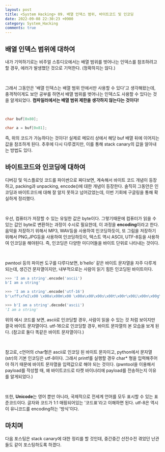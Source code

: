 ```yaml
---
layout: post
title: <System Hacking> 09. 배열 인덱스 범위, 바이트코드 및 인코딩
date: 2022-09-08 22:30:23 +0900
category: System_Hacking
comments: true
---
```


## 배열 인덱스 범위에 대하여

내가 기억하기로는 비주얼 스튜디오에서는 배열 범위를 벗어나는 인덱스를 참조하려고 할 경우, 에러가 발생했던 것으로 기억한다. (정확하지는 않다.)

<br/>

그래서 그동안은 '배열 인덱스는 배열 범위 안에서만 사용할 수 있다'고 생각해왔는데, 충격적이게도 보안 공부를 하면서 배열 범위를 벗어나는 인덱스도 사용할 수 있다는 것을 알게되었다. **컴파일러에서는 배열 범위 제한을 생각하지 않는다는 것이다!**

<br/>

```c
char buf[0x80];

char a = buf[0x81];
```

즉, 위의 코드가 가능하다는 것이다! 실제로 메모리 상에서 해당 buf 배열 뒤에 이어지는 값을 참조하게 된다. 추후에 다시 다루겠지만, 이를 통해 stack canary의 값을 알아내는 방법도 있다.

## 바이트코드와 인코딩에 대하여

디버깅 및 익스플로잇 코드를 파이썬으로 짜다보면, 계속해서 바이트 코드 개념이 등장하고, packing과 unpacking, encode()에 대한 개념이 등장한다. 솔직히 그동안은 인코딩과 바이트코드에 대해 잘 알지 못하고 넘어갔었는데, 이번 기회에 구글링을 통해 확실하게 정리했다.

<br/>

우선, 컴퓨터가 저장할 수 있는 유일한 값은 byte이다. 그렇기때문에 컴퓨터가 읽을 수 있는 값인 byte로 변환하는 과정이 수시로 필요한데, 이 과정을 **encoding**이라고 한다. 음악을 저장하기 위해서 MP3, WAV등을 사용하여 인코딩하듯이, 또 그림을 저장하기 위해서 PNG,JPG등을 사용하여 인코딩하듯이, 텍스트 역시 ASCII, UTF-8등을 사용하여 인코딩을 해야된다. 즉, 인코딩은 다양한 미디어들을 바이트 단위로 나타내는 것이다.

<br/>

pwntool 등의 파이썬 도구를 다루다보면, b'hello' 같은 바이트 문자열을 자주 다루게 되는데, 생긴건 문자열이지만, 내부적으로는 사람이 읽기 힘든 인코딩된 바이트이다.

```python
>>> 'I am a string'.encode('ascii')
b'I am a string'

>>> 'I am a string'.encode('utf-16')
b'\xff\xfeI\x00 \x00a\x00m\x00 \x00a\x00\x00s\x00t\x00r\x00i\x00n\x00g\x00'

>>> b'I am a string'.decode('ascii')
'I am a string'
```

위의 예시 코드를 보면, ascii로 인코딩할 경우, 사람이 읽을 수 있는 것 처럼 보이지만 결국 바이트 문자열이다. utf-16으로 인코딩할 경우, 바이트 문자열의 본 모습을 보게 된다. (참고로 둘다 똑같은 바이트 문자열이다.)

<br/>

참고로, c언어의 char형은 ascii로 인코딩 된 바이트 문자이고, python에서 문자열(str)의 기본 인코딩은 utf-8이다. 그래서 printf를 실행할 경우 char* 형을 입력해주어야 하기 때문에 바이트 문자열을 입력값으로 해야 되는 것이다. (pwntool을 이용해서 payload를 작성할 때, 왜 바이트코드로 타켓 바이너리에 payload를 전송하는지 이유를 알게되었다.)

<br/>

또한, **Unicode**는 영어 뿐만 아니라, 국제적으로 전세계 언어를 모두 표시할 수 있는 표준코드이다. 글자와 코드가 1:1 매핑되어있는 '코드표'라고 이해하면 된다. utf-8은 역시 이 유니코드를 encoding하는 '방식'이다. 

## 마치며

다음 포스팅은 stack canary에 대한 정리를 할 것인데, 중간중간 산전수전 겪었던 난관들도 같이 포스팅하도록 하겠다.